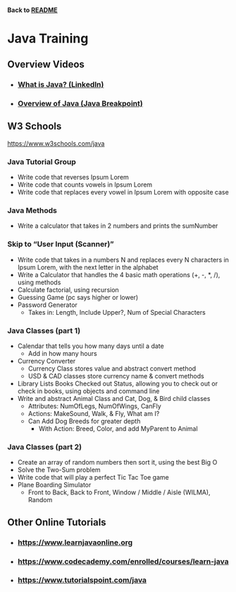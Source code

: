 #### Back to [README](/README.md)

# Java Training

## Overview Videos
* ### [What is Java? (LinkedIn)](https://www.linkedin.com/learning/learning-java-8/what-is-java)
* ### [Overview of Java (Java Breakpoint)](https://www.youtube.com/watch?v=NcmDpIFVJN4)

## W3 Schools
https://www.w3schools.com/java

### Java Tutorial Group
* Write code that reverses Ipsum Lorem
* Write code that counts vowels in Ipsum Lorem
* Write code that replaces every vowel in Ipsum Lorem with opposite case

### Java Methods
* Write a calculator that takes in 2 numbers and prints the sumNumber

### Skip to “User Input (Scanner)”
* Write code that takes in a numbers N and replaces every N characters in Ipsum Lorem, with the next letter in the alphabet
* Write a Calculator that handles the 4 basic math operations (+, -, *, /), using methods
* Calculate factorial, using recursion
* Guessing Game (pc says higher or lower)
* Password Generator
    * Takes in: Length, Include Upper?, Num of Special Characters

### Java Classes (part 1)
* Calendar that tells you how many days until a date
    * Add in how many hours
* Currency Converter
    * Currency Class stores value and abstract convert method
    * USD & CAD classes store currency name & convert methods
* Library Lists Books Checked out Status, allowing you to check out or check in books, using objects and command line
* Write and abstract Animal Class and Cat, Dog, & Bird child classes
    * Attributes: NumOfLegs, NumOfWings, CanFly
    * Actions: MakeSound, Walk, & Fly, What am I?
    * Can Add Dog Breeds for greater depth
        * With Action: Breed, Color, and add MyParent to Animal

### Java Classes (part 2)
* Create an array of random numbers then sort it, using the best Big O
* Solve the Two-Sum problem
* Write code that will play a perfect Tic Tac Toe game
* Plane Boarding Simulator
    * Front to Back, Back to Front, Window / Middle / Aisle (WILMA), Random

## Other Online Tutorials
* ### https://www.learnjavaonline.org
* ### https://www.codecademy.com/enrolled/courses/learn-java
* ### https://www.tutorialspoint.com/java